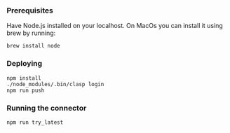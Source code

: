 ### Prerequisites
Have Node.js installed on your localhost. On MacOs you can install it using brew by running:
```
brew install node
```

### Deploying
```
npm install
./node_modules/.bin/clasp login
npm run push
```

### Running the connector
```
npm run try_latest
```
